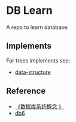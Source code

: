# **DB Learn**

A repo to learn database.


## **Implements**

For trees implements see:

- [data-structure](https://github.com/JasonkayZK/cs-in-cpp/tree/main/src/data-structure)


## **Reference**

- [《数据库系统概念 》](https://book.douban.com/subject/10548379/)
- [db6](https://www.db-book.com/db6/)

